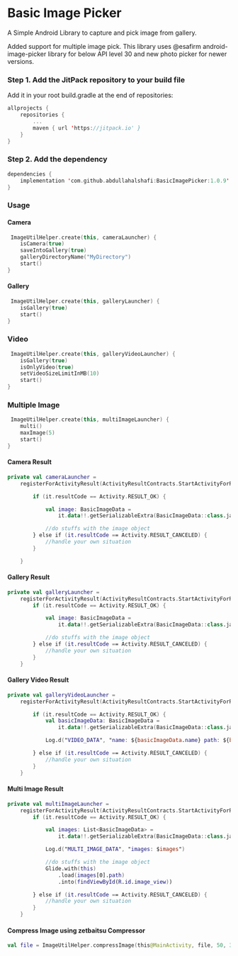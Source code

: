 # Basic Image Picker

A Simple Android Library to capture and pick image from gallery.

Added support for multiple image pick. This library uses @esafirm android-image-picker library for
below API level 30 and new photo picker for newer versions.

### Step 1. Add the JitPack repository to your build file

Add it in your root build.gradle at the end of repositories:

```Kotlin
allprojects {
    repositories {
        ...
        maven { url 'https://jitpack.io' }
    }
}
```

### Step 2. Add the dependency

```Kotlin
dependencies {
    implementation 'com.github.abdullahalshafi:BasicImagePicker:1.0.9'
}
```

### Usage

#### Camera

```kotlin
 ImageUtilHelper.create(this, cameraLauncher) {
    isCamera(true)
    saveIntoGallery(true)
    galleryDirectoryName("MyDirectory")
    start()
}
```

#### Gallery

```kotlin
 ImageUtilHelper.create(this, galleryLauncher) {
    isGallery(true)
    start()
}
```

### Video

```Kotlin
 ImageUtilHelper.create(this, galleryVideoLauncher) {
    isGallery(true)
    isOnlyVideo(true)
    setVideoSizeLimitInMB(10)
    start()
}
```

### Multiple Image

```Kotlin
 ImageUtilHelper.create(this, multiImageLauncher) {
    multi()
    maxImage(5)
    start()
}
```

#### Camera Result

```kotlin
private val cameraLauncher =
    registerForActivityResult(ActivityResultContracts.StartActivityForResult()) {

        if (it.resultCode == Activity.RESULT_OK) {

            val image: BasicImageData =
                it.data!!.getSerializableExtra(BasicImageData::class.java.simpleName) as BasicImageData

            //do stuffs with the image object
        } else if (it.resultCode == Activity.RESULT_CANCELED) {
            //handle your own situation
        }

    }
```

#### Gallery Result

```kotlin
private val galleryLauncher =
    registerForActivityResult(ActivityResultContracts.StartActivityForResult()) {
        if (it.resultCode == Activity.RESULT_OK) {

            val image: BasicImageData =
                it.data!!.getSerializableExtra(BasicImageData::class.java.simpleName) as BasicImageData

            //do stuffs with the image object
        } else if (it.resultCode == Activity.RESULT_CANCELED) {
            //handle your own situation
        }
    }
```

#### Gallery Video Result

```kotlin
private val galleryVideoLauncher =
    registerForActivityResult(ActivityResultContracts.StartActivityForResult()) {

        if (it.resultCode == Activity.RESULT_OK) {
            val basicImageData: BasicImageData =
                it.data!!.getSerializableExtra(BasicImageData::class.java.simpleName) as BasicImageData

            Log.d("VIDEO_DATA", "name: ${basicImageData.name} path: ${basicImageData.path}")

        } else if (it.resultCode == Activity.RESULT_CANCELED) {
            //handle your own situation
        }
    }
```

#### Multi Image Result

```kotlin
private val multiImageLauncher =
    registerForActivityResult(ActivityResultContracts.StartActivityForResult()) {
        if (it.resultCode == Activity.RESULT_OK) {

            val images: List<BasicImageData> =
                it.data!!.getSerializableExtra(BasicImageData::class.java.simpleName) as List<BasicImageData>

            Log.d("MULTI_IMAGE_DATA", "images: $images")

            //do stuffs with the image object
            Glide.with(this)
                .load(images[0].path)
                .into(findViewById(R.id.image_view))

        } else if (it.resultCode == Activity.RESULT_CANCELED) {
            //handle your own situation
        }
    }
```

#### Compress Image using zetbaitsu Compressor

```kotlin
val file = ImageUtilHelper.compressImage(this@MainActivity, file, 50, 300, 300)
```


